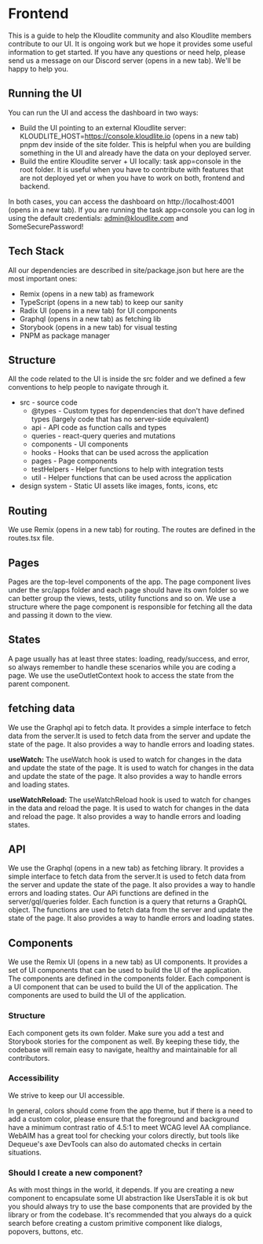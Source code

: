 # Frontend
This is a guide to help the Kloudlite community and also Kloudlite members contribute to our UI. It is ongoing work but we hope it provides some useful information to get started. If you have any questions or need help, please send us a message on our Discord server (opens in a new tab). We'll be happy to help you.

## Running the UI
You can run the UI and access the dashboard in two ways:

- Build the UI pointing to an external Kloudlite server: KLOUDLITE_HOST=https://console.kloudlite.io (opens in a new tab) pnpm dev inside of the site folder. This is helpful when you are building something in the UI and already have the data on your deployed server.
- Build the entire Kloudlite server + UI locally: task app=console in the root folder. It is useful when you have to contribute with features that are not deployed yet or when you have to work on both, frontend and backend.

In both cases, you can access the dashboard on http://localhost:4001 (opens in a new tab). If you are running the task app=console you can log in using the default credentials: admin@kloudlite.com and SomeSecurePassword!

## Tech Stack
All our dependencies are described in site/package.json but here are the most important ones:

- Remix (opens in a new tab) as framework
- TypeScript (opens in a new tab) to keep our sanity
- Radix UI (opens in a new tab) for UI components
- Graphql (opens in a new tab) as fetching lib
- Storybook (opens in a new tab) for visual testing
- PNPM as package manager

## Structure

All the code related to the UI is inside the src folder and we defined a few conventions to help people to navigate through it.

- src - source code
    - @types - Custom types for dependencies that don't have defined types (largely code that has no server-side equivalent)
    - api - API code as function calls and types
    - queries - react-query queries and mutations
    - components - UI components
    - hooks - Hooks that can be used across the application
    - pages - Page components
    - testHelpers - Helper functions to help with integration tests
    - util - Helper functions that can be used across the application
- design system - Static UI assets like images, fonts, icons, etc


## Routing
We use Remix (opens in a new tab) for routing. The routes are defined in the routes.tsx file.

## Pages
Pages are the top-level components of the app. The page component lives under the src/apps folder and each page should have its own folder so we can better group the views, tests, utility functions and so on. We use a structure where the page component is responsible for fetching all the data and passing it down to the view.

## States
A page usually has at least three states: loading, ready/success, and error, so always remember to handle these scenarios while you are coding a page. We use the useOutletContext hook to access the state from the parent component.

## fetching data
We use the Graphql api to fetch data. It provides a simple interface to fetch data from the server.It is used to fetch data from the server and update the state of the page. It also provides a way to handle errors and loading states.

**useWatch:** The useWatch hook is used to watch for changes in the data and update the state of the page. It is used to watch for changes in the data and update the state of the page. It also provides a way to handle errors and loading states.

**useWatchReload:** The useWatchReload hook is used to watch for changes in the data and reload the page. It is used to watch for changes in the data and reload the page. It also provides a way to handle errors and loading states.

## API

We use the Graphql (opens in a new tab) as fetching library. It provides a simple interface to fetch data from the server.It is used to fetch data from the server and update the state of the page. It also provides a way to handle errors and loading states. Our APi functions are defined in the server/gql/queries folder. Each function is a query that returns a GraphQL object. The functions are used to fetch data from the server and update the state of the page. It also provides a way to handle errors and loading states.

## Components
We use the Remix UI (opens in a new tab) as UI components. It provides a set of UI components that can be used to build the UI of the application. The components are defined in the components folder. Each component is a UI component that can be used to build the UI of the application. The components are used to build the UI of the application.

### Structure
Each component gets its own folder. Make sure you add a test and Storybook stories for the component as well. By keeping these tidy, the codebase will remain easy to navigate, healthy and maintainable for all contributors.

### Accessibility
We strive to keep our UI accessible.

In general, colors should come from the app theme, but if there is a need to add a custom color, please ensure that the foreground and background have a minimum contrast ratio of 4.5:1 to meet WCAG level AA compliance. WebAIM has a great tool for checking your colors directly, but tools like Dequeue's axe DevTools can also do automated checks in certain situations.

### Should I create a new component?
As with most things in the world, it depends. If you are creating a new component to encapsulate some UI abstraction like UsersTable it is ok but you should always try to use the base components that are provided by the library or from the codebase. It's recommended that you always do a quick search before creating a custom primitive component like dialogs, popovers, buttons, etc.